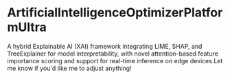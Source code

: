# ArtificialIntelligenceOptimizerPlatformUltra
A hybrid Explainable AI (XAI) framework integrating LIME, SHAP, and TreeExplainer for model interpretability, with novel attention-based feature importance scoring and support for real-time inference on edge devices.Let me know if you'd like me to adjust anything!
